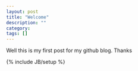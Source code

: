 ```yaml
---
layout: post
title: "Welcome"
description: ""
category: 
tags: []
---
```


Well this is my first post for my github blog. Thanks

{% include JB/setup %}
